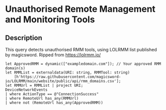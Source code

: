 # Unauthorised Remote Management and Monitoring Tools

## Description
This query detects unauthorised RMM tools, using LOLRMM list published by magicsword. Ripped from https://lolrmm.io/

```KQL
let ApprovedRMM = dynamic(["exampledomain.com"]); // Your approved RMM domain(s)
let RMMList = externaldata(URI: string, RMMTool: string)
    [h'https://raw.githubusercontent.com/magicsword-io/LOLRMM/main/website/public/api/rmm_domains.csv'];
let RMMUrl = RMMList | project URI;
DeviceNetworkEvents
| where ActionType == @"ConnectionSuccess"
| where RemoteUrl has_any(RMMUrl)
| where not (RemoteUrl has_any(ApprovedRMM))